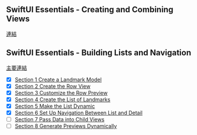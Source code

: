 
## SwiftUI Essentials - Creating and Combining Views 

[連結](https://developer.apple.com/tutorials/swiftui)

## SwiftUI Essentials - Building Lists and Navigation

[主要連結](https://developer.apple.com/tutorials/swiftui/building-lists-and-navigation)

- [x] [Section 1 Create a Landmark Model](https://developer.apple.com/tutorials/swiftui/building-lists-and-navigation#Create-a-Landmark-Model)
- [x] [Section 2 Create the Row View](https://developer.apple.com/tutorials/swiftui/building-lists-and-navigation#Create-the-Row-View) 
- [x] [Section 3 Customize the Row Preview](https://developer.apple.com/tutorials/swiftui/building-lists-and-navigation#Customize-the-Row-Preview)
- [x] [Section 4 Create the List of Landmarks](https://developer.apple.com/tutorials/swiftui/building-lists-and-navigation#Create-the-List-of-Landmarks)
- [x] [Section 5 Make the List Dynamic](https://developer.apple.com/tutorials/swiftui/building-lists-and-navigation#Make-the-List-Dynamic)
- [x] [Section 6 Set Up Navigation Between List and Detail](https://developer.apple.com/tutorials/swiftui/building-lists-and-navigation#Set-Up-Navigation-Between-List-and-Detail)
- [ ] [Section 7 Pass Data into Child Views](https://developer.apple.com/tutorials/swiftui/building-lists-and-navigation#Pass-Data-into-Child-Views)
- [ ] [Section 8 Generate Previews Dynamically](https://developer.apple.com/tutorials/swiftui/building-lists-and-navigation#Generate-Previews-Dynamically)
